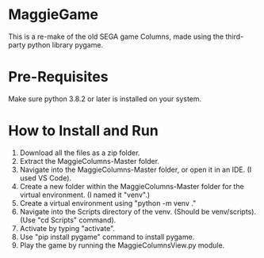 # MaggieGame

This is a re-make of the old SEGA game Columns, made using the third-party python library pygame.

# Pre-Requisites
Make sure python 3.8.2 or later is installed on your system.

# How to Install and Run

1. Download all the files as a zip folder.
2. Extract the MaggieColumns-Master folder.
3. Navigate into the MaggieColumns-Master folder, or open it in an IDE. (I used VS Code).
4. Create a new folder within the MaggieColumns-Master folder for the virtual environment. (I named it "venv".)
5. Create a virtual environment using "python -m venv ."
6. Navigate into the Scripts directory of the venv. (Should be venv/scripts). (Use "cd Scripts" command).
7. Activate by typing "activate".
8. Use "pip install pygame" command to install pygame.
9. Play the game by running the MaggieColumnsView.py module.
